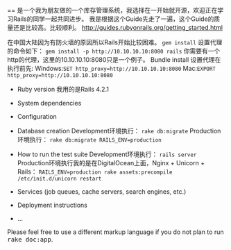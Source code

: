 == 是一个我为朋友做的一个库存管理系统，我选择在一开始就开源，欢迎正在学习Rails的同学一起共同进步。
我是根据这个Guide先走了一遍，这个Guide的质量还是比较高。比较顺利。
http://guides.rubyonrails.org/getting_started.html

在中国大陆因为有防火墙的原因所以Rails开始比较困难。
`gem install` 设置代理的命令如下：
`gem install -p http://10.10.10.10:8080 rails`
你需要有一个http的代理，这里的10.10.10.10:8080只是一个例子。
Bundle install 设置代理在执行前先:
Windows:`SET http_proxy=http://10.10.10.10:8080`
Mac:`EXPORT http_proxy=http://10.10.10.10:8080`

* Ruby version
我用的是Rails 4.2.1

* System dependencies

* Configuration

* Database creation
Development环境执行：
`rake db:migrate`
Production环境执行：
`rake db:migrate RAILS_ENV=production`

* How to run the test suite
Development环境执行：
`rails server`
Production环境执行我的是在DigitalOcean上面，Nginx + Unicorn  + Rails：
`RAILS_ENV=production rake assets:precompile`
`/etc/init.d/unicorn restart`

* Services (job queues, cache servers, search engines, etc.)

* Deployment instructions

* ...


Please feel free to use a different markup language if you do not plan to run
<tt>rake doc:app</tt>.
